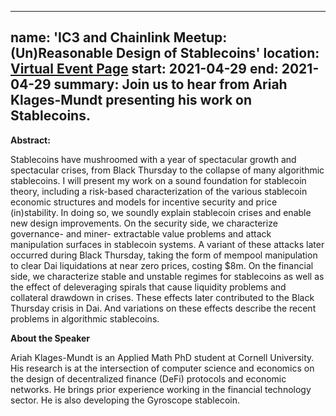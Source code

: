 
---
name: 'IC3 and Chainlink Meetup: (Un)Reasonable Design of Stablecoins'
location: <a href="https://meetup.com/Chainlink-New-York/events/277474929/">Virtual Event Page</a>
start: 2021-04-29
end: 2021-04-29
summary: Join us to hear from Ariah Klages-Mundt presenting his work on Stablecoins.
---


**Abstract:**

Stablecoins have mushroomed with a year of spectacular growth and spectacular crises, from Black Thursday to the collapse of many algorithmic stablecoins. I will present my work on a sound foundation for stablecoin theory, including a risk-based characterization of the various stablecoin economic structures and models for incentive security and price (in)stability. In doing so, we soundly explain stablecoin crises and enable new design improvements. On the security side, we characterize governance- and miner- extractable value problems and attack manipulation surfaces in stablecoin systems. A variant of these attacks later occurred during Black Thursday, taking the form of mempool manipulation to clear Dai liquidations at near zero prices, costing $8m. On the financial side, we characterize stable and unstable regimes for stablecoins as well as the effect of deleveraging spirals that cause liquidity problems and collateral drawdown in crises. These effects later contributed to the Black Thursday crisis in Dai. And variations on these effects describe the recent problems in algorithmic stablecoins.


**About the Speaker**


Ariah Klages-Mundt is an Applied Math PhD student at Cornell University. His research is at the intersection of computer science and economics on the design of decentralized finance (DeFi) protocols and economic networks. He brings prior experience working in the financial technology sector. He is also developing the Gyroscope stablecoin.

